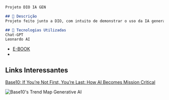 ```markdown
Projeto DIO IA GEN

## 📒 Descrição
Projeto feito junto a DIO, com intuito de demonstrar o uso da IA generativa.

## 🤖 Tecnologias Utilizadas
Chat-GPT
Leonardo AI

```
- [E-BOOK](/exemplos/E-BOOK.md)
- 
## Links Interessantes

[Base10: If You’re Not First, You’re Last: How AI Becomes Mission Critical](https://base10.vc/post/generative-ai-mission-critical/)

![Base10's Trend Map Generative AI](https://github.com/digitalinnovationone/lab-natty-or-not/assets/730492/f4df26e8-f8f7-4419-8252-c69d73ea930c)
